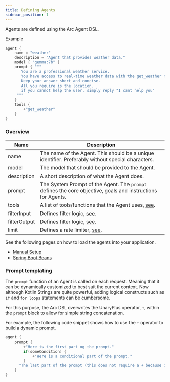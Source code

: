 ```yaml
---
title: Defining Agents
sidebar_position: 1
---
```


Agents are defined using the Arc Agent DSL.

Example

```kts
agent {
    name = "weather"
    description = "Agent that provides weather data."
    model { "gemma:7b" }
    prompt { """
       You are a professional weather service.
       You have access to real-time weather data with the get_weather function.
       Keep your answer short and concise.
       All you require is the location.
       if you cannot help the user, simply reply "I cant help you"
     """
    }
    tools {
        +"get_weather"
    }
}
```

### Overview

| Name         | Description                                                                                                 |  
|--------------|-------------------------------------------------------------------------------------------------------------| 
| name         | The name of the Agent. This should be a unique identifier. Preferably without special characters.           |  
| model        | The model that should be provided to the Agent.                                                             |                                     
| description  | A short description of what the Agent does.                                                                 |  
| prompt       | The System Prompt of the Agent. The `prompt` defines the core objective, goals and instructions for Agents. |  
| tools        | A list of tools/functions that the Agent uses, [see](../defining_functions).                                |  
| filterInput  | Defines filter logic, [see](../filters).                                                                    |  
| filterOutput | Defines filter logic, [see](../filters).                                                               |  
| limit        | Defines a rate limiter, [see](../Features/rate_limiter).                                                    |


See the following pages on how to load the agents into your application.
- [Manual Setup](/docs/arc/manual_setup)
- [Spring Boot Beans](/docs/arc/spring/agent-beans)


### Prompt templating

The `prompt` function of an Agent is called on each request. 
Meaning that it can be dynamically customized to best suit the current context. 
Now although Kotlin Strings are quite powerful, 
adding logical constructs such as `if` and `for loops` statements can be cumbersome.

For this purpose, the Arc DSL overwrites the UnaryPlus operator, `+`, within the `prompt` block
to allow for simple string concatenation.

For example, the following code snippet shows how to use the `+` operator to build a dynamic prompt.
```kts
agent {
    prompt {
        +"Here is the first part og the prompt."
        if(someCondition) {
            +"Here is a conditional part of the prompt."
        }
      "The last part of the prompt (this does not require a + because it is automatically returned)."
    }
}
```

